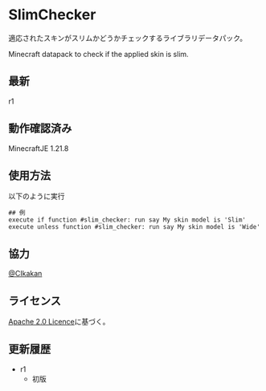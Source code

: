 # SlimChecker

適応されたスキンがスリムかどうかチェックするライブラリデータパック。

Minecraft datapack to check if the applied skin is slim.

## 最新

r1

## 動作確認済み

MinecraftJE 1.21.8


## 使用方法

以下のように実行
```mcfunction
## 例
execute if function #slim_checker: run say My skin model is 'Slim'
execute unless function #slim_checker: run say My skin model is 'Wide'
```


## 協力

[@CIkakan](https://github.com/CIkakan)


## ライセンス

[Apache 2.0 Licence](https://github.com/nea-c/SlimChecker?tab=Apache-2.0-1-ov-file#readme)に基づく。


## 更新履歴

* r1
  * 初版